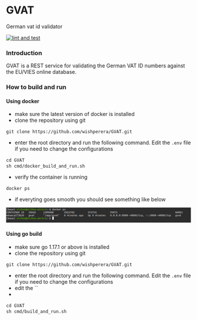 # GVAT
German vat id validator

[![lint and test](https://github.com/wishperera/GVAT/actions/workflows/github-actions.yml/badge.svg?branch=master)](https://github.com/wishperera/GVAT/actions/workflows/github-actions.yml)
### Introduction

GVAT is a REST service for validating the German VAT ID numbers against the EU/VIES online database.

### How to build and run

#### Using docker

- make sure the latest version of docker is installed
- clone the repository using git 

```shell
git clone https://github.com/wishperera/GVAT.git
```
- enter the root directory and run the following command. Edit the `.env` file if you need to change the configurations
  

```shell
cd GVAT
sh cmd/docker_build_and_run.sh
```

- verify the container is running 

```shell
docker ps
```
- if everyting goes smooth  you should see something like below

![include](docs/img/docker-container.png)


#### Using go build

- make sure go 1.17.1 or above is installed
- clone the repository using git

```shell
git clone https://github.com/wishperera/GVAT.git
```
- enter the root directory and run the following command. Edit the `.env` file if you need to change the configurations
- edit the ``
- 
```shell
cd GVAT
sh cmd/build_and_run.sh
```
